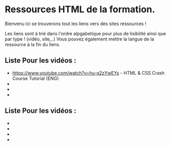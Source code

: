 # Ressources HTML de la formation.  

Bienvenu ici se trouverons tout les liens vers des sites ressources !  

Les liens sont à trié dans l'ordre alpgabetique pour plus de lisibilité ainsi que par type ! (vidéo, site,..)
Vous pouvez également mettre la langue de la ressource à la fin du liens.

## Liste Pour les vidéos :   
* https://www.youtube.com/watch?v=hu-q2zYwEYs - HTML & CSS Crash Course Tutorial (ENG) 
* 
* 
* 
  
## Liste Pour les vidéos :   
* 
* 
* 
* 